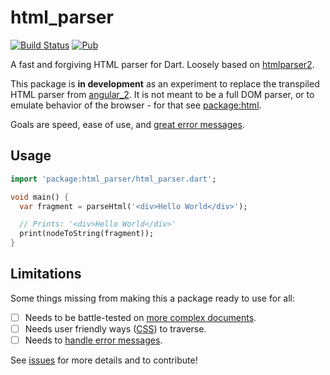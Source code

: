 # html_parser

[![Build Status](https://travis-ci.org/matanlurey/html_parser.svg?branch=master)](https://travis-ci.org/matanlurey/html_parser)
[![Pub](https://img.shields.io/pub/v/html_parser.svg)](https://pub.dartlang.org/packages/html_parser)

A fast and forgiving HTML parser for Dart. Loosely based on
[htmlparser2](https://github.com/fb55/htmlparser2).

This package is **in development** as an experiment to replace the
transpiled HTML parser from [angular_2][angular_2_gh]. It is not meant
to be a full DOM parser, or to emulate behavior of the browser - for
that see [package:html](pkg_html).

Goals are speed, ease of use, and [great error messages][elm].

[angular_2_gh]: https://github.com/dart-lang/angular2
[elm]: http://elm-lang.org/blog/compiler-errors-for-humans
[pkg_html]: https://pub.dartlang.org/packages/html

## Usage

```dart
import 'package:html_parser/html_parser.dart';

void main() {
  var fragment = parseHtml('<div>Hello World</div>');

  // Prints: '<div>Hello World</div>'
  print(nodeToString(fragment));
}
```

## Limitations

Some things missing from making this a package ready to use for all:

- [ ] Needs to be battle-tested on [more complex documents][i2].
- [ ] Needs user friendly ways ([CSS][i4]) to traverse.
- [ ] Needs to [handle error messages][i5].

[i2]: https://github.com/matanlurey/html_parser/issues/2
[i4]: https://github.com/matanlurey/html_parser/issues/4
[i5]: https://github.com/matanlurey/html_parser/issues/5

See [issues][issues] for more details and to contribute!

[issues]: https://github.com/matanlurey/html_parser/issues

